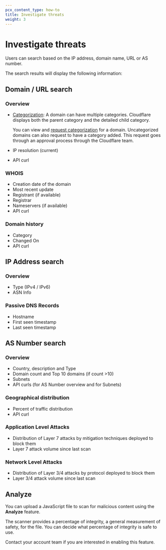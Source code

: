 ```yaml
---
pcx_content_type: how-to
title: Investigate threats
weight: 3
---
```


# Investigate threats

Users can search based on the IP address, domain name, URL or AS number.

The search results will display the following information:

## Domain / URL search

### Overview

- [Categorization](/cloudflare-one/policies/gateway/domain-categories/): A domain can have multiple categories. Cloudflare displays both the parent category and the detailed child category.

    You can view and [request categorization](/security-center/investigate/change-categorization/) for a domain. Uncategorized domains can also request to have a category added. This request goes through an approval process through the Cloudflare team.

- IP resolution (current)
- API curl

### WHOIS

- Creation date of the domain
- Most recent update
- Registrant (if available)
- Registrar
- Nameservers (if available)
- API curl

### Domain history

- Category
- Changed On
- API curl

## IP Address search

### Overview

- Type (IPv4 / IPv6)
- ASN Info

### Passive DNS Records

- Hostname
- First seen timestamp
- Last seen timestamp

## AS Number search

### Overview

- Country, description and Type
- Domain count and Top 10 domains (if count >10)
- Subnets
- API curls (for AS Number overview and for Subnets)

### Geographical distribution

- Percent of traffic distribution
- API curl

### Application Level Attacks

- Distribution of Layer 7 attacks by mitigation techniques deployed to block them
- Layer 7 attack volume since last scan

### Network Level Attacks

- Distribution of Layer 3/4 attacks by protocol deployed to block them
- Layer 3/4 attack volume since last scan

## Analyze

You can upload a JavaScript file to scan for malicious content using the **Analyze** feature.

The scanner provides a percentage of integrity, a general measurement of safety, for the file. You can decide what percentage of integrity is safe to use.

Contact your account team if you are interested in enabling this feature.
